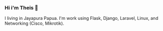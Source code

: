 ### Hi i'm Theis 👋
I living in Jayapura Papua. I'm work using Flask, Django, Laravel, Linux, and Networking (Cisco, Mikrotik). 



